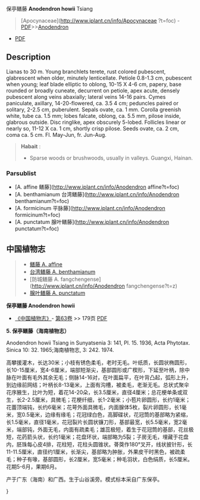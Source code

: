 保亭鳝藤 **Anodendron howii** Tsiang

> [Apocynaceae](http://www.iplant.cn/info/Apocynaceae ?t=foc) - [PDF](http://iplant.cn/foc/pdf/Apocynaceae.pdf)>>[Anodendron](http://www.iplant.cn/info/Anodendron?t=foc)

 - [PDF](http://www.iplant.cn/foc/pdf/Anodendron.pdf)

## Description

Lianas to 30 m. Young branchlets terete, rust colored pubescent, glabrescent when older, minutely lenticellate. Petiole 0.8-1.3 cm, pubescent when young; leaf blade elliptic to oblong, 10-15 X  4-6 cm, papery, base rounded or broadly cuneate, decurrent on petiole, apex acute, densely pubescent along veins abaxially; lateral veins 14-16 pairs. Cymes paniculate, axillary, 14-20-flowered, ca. 3.5 4 cm; peduncles paired or solitary, 2-2.5 cm, puberulent. Sepals ovate, ca. 1 mm. Corolla greenish white, tube ca. 1.5 mm; lobes falcate, oblong, ca. 5.5 mm, pilose inside, glabrous outside. Disc ringlike, apex obscurely 5-lobed. Follicles linear or nearly so, 11-12 X ca. 1 cm, shortly crisp pilose. Seeds ovate, ca. 2 cm, coma ca. 5 cm. Fl. May-Jun, fr. Jun-Aug.

> **Habait** : 
>* Sparse woods or brushwoods, usually in valleys. Guangxi, Hainan.

### Parsublist

* [A.  affine  鳝藤](http://www.iplant.cn/info/Anodendron affine?t=foc)
* [A.  benthamianum  台湾鳝藤](http://www.iplant.cn/info/Anodendron benthamianum?t=foc)
* [A.  formicinum  平脉藤](http://www.iplant.cn/info/Anodendron formicinum?t=foc)
* [A.  punctatum  腺叶鳝藤](http://www.iplant.cn/info/Anodendron punctatum?t=foc)

## 中国植物志

> * [鳝藤  A.  affine](Anodendron-affine-鳝藤.md)
> * [台湾鳝藤  A.  benthamianum](Anodendron-benthamianum-台湾鳝藤.md)
> * [防城鳝藤  A.  fangchengense](http://www.iplant.cn/info/Anodendron fangchengense?t=z)
> * [腺叶鳝藤  A.  punctatum](Anodendron-punctatum-腺叶鳝藤.md)

**保亭鳝藤 Anodendron howii**

* [《中国植物志》](http://www.iplant.cn/frps)- [第63卷](http://www.iplant.cn/frps/vol/63) >> 179页 [PDF](http://www.iplant.cn/frps/pdf/63/179.pdf)

**5. 保亭鳝藤（海南植物志）**

Anodendron howii Tsiang in Sunyatsenia 3: 141, Pl. 15. 1936, Acta Phytotax. Sinica 10: 32. 1965;海南植物志, 3: 242. 1974.

高攀援灌木，长达30米；小枝有锈色柔毛，老时无毛。叶纸质，长圆状椭圆形，长10-15厘米，宽4-6厘米，端部短渐尖，基部圆形或广楔形，下延至叶柄，除中脉在叶面有毛外其余无毛；侧脉14-16对，在叶面扁平，在叶背凸起，弧形上升，到边缘前网结；叶柄长8-13毫米，上面有沟槽，被柔毛，老渐无毛。总状式聚伞花序腋生，比叶为短，着花14-20朵，长3.5厘米，直径4厘米；总花梗单条或双生，长2-2.5厘米，具微毛；花梗纤细，长1-2毫米；小苞片卵圆形，长约1毫米；花蕾顶端钝，长约6毫米；花萼外面具微毛，内面腺体5枚，裂片卵圆形，长1毫米，宽0.5毫米，边缘有缘毛；花冠绿白色，高脚碟状，花冠筒的基部略为紧缩，长1.5毫米，直径1毫米，花冠裂片长圆状镰刀形，基部最宽，长5.5毫米，宽2毫米，端部钝，外面无毛，内面有疏柔毛；雄蕊极短，着生于花冠筒的基部，花丝极短，花药箭头状，长约1毫米；花盘环状，端部略为5裂；子房无毛，埋藏于花盘内，胚珠每心皮4排，花柱短，花柱头圆锥状。蓇葖作180°叉开，线状披针形，长11-11.5厘米，直径约1厘米，长渐尖，基部略为肿胀，外果皮干时黑色，被疏柔毛；种子有喙，基部圆形，长2厘米，宽5毫米；种毛羽状，白色绢质，长5厘米。花期5-6月，果期6月。

产于广东（海南）和广西。生于山谷溪旁。模式标本采自广东保亭。

}